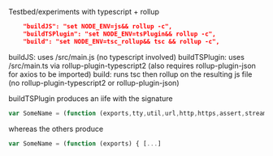 Testbed/experiments with typescript + rollup

```json
    "buildJS": "set NODE_ENV=js&& rollup -c",
    "buildTSPlugin": "set NODE_ENV=tsPlugin&& rollup -c",
    "build": "set NODE_ENV=tsc_rollup&& tsc && rollup -c",
```
buildJS: uses /src/main.js (no typescript involved)
buildTSPlugin: uses /src/main.ts via rollup-plugin-typescript2 (also requires rollup-plugin-json for axios to be imported)
build: runs tsc then rollup on the resulting js file (no rollup-plugin-typescript2 or rollup-plugin-json)

buildTSPlugin produces an iife with the signature
```javascript
var SomeName = (function (exports,tty,util,url,http,https,assert,stream,zlib) { [...]
```
whereas the others produce
```javascript
var SomeName = (function (exports) { [...]
```